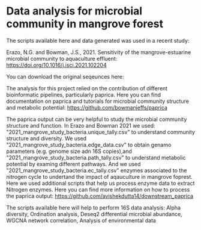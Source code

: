 # Data analysis for microbial community in mangrove forest

The scripts available here and data generated was used in a recent study: 

Erazo, N.G. and Bowman, J.S., 2021. Sensitivity of the mangrove-estuarine microbial community to aquaculture effluent: https://doi.org/10.1016/j.isci.2021.102204

You can download the original seqeunces here: 

The analysis for this project relied on the contribution of different bioinformatic pipelines, particularly paprica. Here you can find documentation on paprica and tutorials for microbial community structure and metabolic potential: https://github.com/bowmanjeffs/paprica

The paprica output can be very helpful to study the microbial community structure and function. In Erazo and Bowman 2021 we used: "2021_mangrove_study_bacteria.unique_tally.csv" to understand community structure and diversity. We used "2021_mangrove_study_bacteria.edge_data.csv" to obtain genamo parameters (e.g. genome size adn 16S copies),and "2021_mangrove_study_bacteria.path_tally.csv" to understand metabolic potential by examing different pathways. And we used "2021_mangrove_study_bacteria.ec_tally.csv" enzymes associated to the nitrogen cycle to undertand the impact of aqauculture in mangrove foprest. Here we used additional scripts that help us process enzyme data to extract Nitrogen enzymes. Here you can find more information on how to process the paprica output: https://github.com/avishekdutta14/downstream_paprica 

The scripts available here will help to perform 16S data analysis:
Alpha diversity,
Ordination analysis,
Deseq2 differential microbial abundance,
WGCNA network correlation, 
Analysis of environmental data
